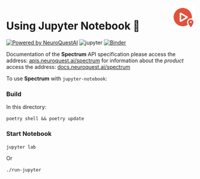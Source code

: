 <img src="https://raw.githubusercontent.com/NeuroQuestAi/neuroquestai.github.io/main/brand/products/spectrum/spectrum-128.png" align="right" width="65" height="65"/>

# Using Jupyter Notebook 🚀

[![Powered by NeuroQuestAI](https://img.shields.io/badge/powered%20by-NeuroQuestAI-orange.svg?style=flat&colorA=E1523D&colorB=007D8A)](
https://neuroquest.ai)
![jupyter](https://img.shields.io/static/v1.svg?label=jupyter&message=4.0.6%20&color=orange)
[![Binder](https://mybinder.org/badge_logo.svg)](https://mybinder.org/v2/gh/NeuroQuestAi/neuroquest-examples/HEAD?labpath=products%2Fpersona-predict%2Fnotebooks)

Documentation of the **Spectrum** API specification please access the address: [apis.neuroquest.ai/spectrum](https://apis.neuroquest.ai/spectrum/) for 
information about the *product* access the address: [docs.neuroquest.ai/spectrum](https://docs.neuroquest.ai/spectrum/)

To use **Spectrum** with `jupyter-notebook`:

### Build

In this directory:

```shell
poetry shell && poetry update
```

### Start Notebook

```shell
jupyter lab
```

Or

```shell
./run-jupyter
```
